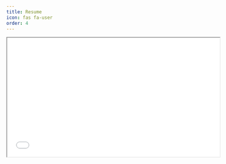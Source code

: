 ```yaml
---
title: Resume
icon: fas fa-user
order: 4
---
```



<div class="pdf-container">
    <iframe src="/assets/resume-0-compressed.pdf" height="315" width="560" allowfullscreen="" frameborder="10">
    </iframe>
</div>


